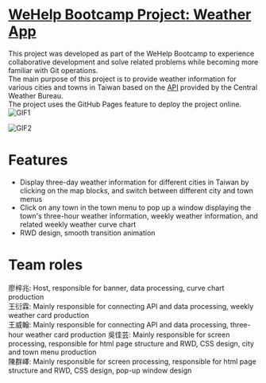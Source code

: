 # [WeHelp Bootcamp Project: Weather App](https://tom54699.github.io/Team-1-Taiwan-Weather-Watch/taiwan.html)

This project was developed as part of the WeHelp Bootcamp to experience collaborative development and solve related problems while becoming more familiar with Git operations.  
The main purpose of this project is to provide weather information for various cities and towns in Taiwan based on the [API](https://opendata.cwb.gov.tw/dist/opendata-swagger.html#/%E6%B0%A3%E5%80%99/get_v1_rest_datastore_C_B0025_001) provided by the Central Weather Bureau.  
The project uses the GitHub Pages feature to deploy the project online.  
![GIF1](http://g.recordit.co/dQuQDI8V0i.gif)

![GIF2](http://g.recordit.co/xHmJl3IvAV.gif)

# Features

-   Display three-day weather information for different cities in Taiwan by clicking on the map blocks, and switch between different city and town menus
-   Click on any town in the town menu to pop up a window displaying the town's three-hour weather information, weekly weather information, and related weekly weather curve chart
-   RWD design, smooth transition animation

# Team roles

廖梓兆: Host, responsible for banner, data processing, curve chart production  
王衍霖: Mainly responsible for connecting API and data processing, weekly weather card production  
王威翰: Mainly responsible for connecting API and data processing, three-hour weather card production
吳佳芸: Mainly responsible for screen processing, responsible for html page structure and RWD, CSS design, city and town menu production  
陳群嶧: Mainly responsible for screen processing, responsible for html page structure and RWD, CSS design, pop-up window design
